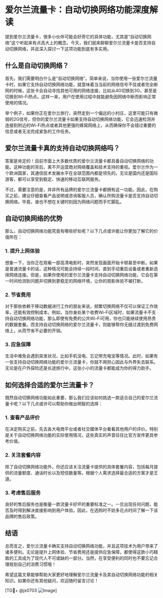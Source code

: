 # 爱尔兰流量卡：自动切换网络功能深度解读

提到爱尔兰流量卡，很多小伙伴可能会好奇它的具体功能，尤其是“自动切换网络”这个听起来有点高大上的概念。今天，我们就来聊聊爱尔兰流量卡是否支持自动切换网络，并且深入探讨一下这项功能到底有多实用。

## 什么是自动切换网络？

首先，我们需要明白什么是“自动切换网络”。简单来说，当你使用一张爱尔兰流量卡时，如果它支持自动切换网络功能，就意味着当当前的网络信号不佳或者完全断网的时候，这张卡会自动寻找其他可用的网络连接，比如从4G切换到3G，甚至是切换到Wi-Fi热点。这样一来，用户在使用过程中就能避免因网络中断而影响正常使用的情况。

举个例子，如果你正在爱尔兰旅行，突然走到一个偏远的小村庄，这里可能只有微弱的2G信号，但你的爱尔兰流量卡如果支持自动切换网络功能，它会迅速检测并连接到附近的Wi-Fi热点或者其他更强的蜂窝网络上，从而确保你不会错过重要的信息或者无法完成紧急的工作任务。

## 爱尔兰流量卡真的支持自动切换网络吗？

答案是肯定的！目前市面上大多数优质的爱尔兰流量卡都具备自动切换网络的功能。这种功能的背后，离不开运营商对网络覆盖和技术支持的重视。爱尔兰作为一个欧洲国家，其通信技术发展水平在全球范围内都是领先的。无论是国内还是国际游客，都可以享受到稳定、快速的移动互联网服务。

不过，需要注意的是，并非所有品牌的爱尔兰流量卡都拥有这一功能。因此，在购买之前，建议仔细查看产品说明或咨询客服人员，确认所购流量卡是否支持自动切换网络。毕竟，谁也不想在关键时刻因为网络问题而手忙脚乱。

## 自动切换网络的优势

那么，自动切换网络功能究竟有哪些好处呢？以下几点或许能让你更加了解它的价值所在：

### 1. 提升上网体验
想象一下，当你正在观看一部高清电影时，突然发现画面开始卡顿甚至中断。如果是普通流量卡的话，这种情况可能会持续一段时间，直到手动重启设备或者重新选择网络连接。但是，如果你使用的爱尔兰流量卡支持自动切换网络功能，它会在第一时间检测到问题并切换到更稳定的网络环境，让你的观影体验不被打断。

### 2. 节省费用
对于那些依赖于移动数据进行工作的朋友来说，频繁切换网络不仅可以保证工作效率，还能有效控制成本。例如，当你身处某个收费Wi-Fi区域时，如果流量卡不支持自动切换网络功能，那么即使有免费的公共Wi-Fi可用，你也只能继续使用昂贵的数据套餐。而支持自动切换网络的爱尔兰流量卡，则能够帮你无缝过渡到免费网络上，从而节省不必要的开销。

### 3. 应急保障
生活中难免会遇到突发状况，比如手机没电、忘记带充电宝等情况。此时，如果有一张支持自动切换网络功能的爱尔兰流量卡，你就不用担心因此与外界失去联系。无论是在户外探险还是长途旅行中，这张小小的流量卡都能成为你的得力助手。

## 如何选择合适的爱尔兰流量卡？

既然自动切换网络功能如此重要，那么我们应该如何挑选一款适合自己的爱尔兰流量卡呢？以下几点或许可以帮助你做出明智的选择：

### 1. 查看产品评价
在决定购买之前，先去各大电商平台或者社交媒体平台看看其他用户的评价。特别是关于自动切换网络功能的实际使用情况，这些真实的声音往往比官方宣传更具参考价值。

### 2. 关注套餐内容
除了自动切换网络功能外，你还应该关注流量卡提供的具体套餐内容，包括每月提供的流量额度、通话时长以及短信数量等。根据个人需求选择最合适的方案才是王道。

### 3. 考虑售后服务
良好的售后服务也是衡量一款流量卡好坏的重要标准之一。一旦出现任何问题，能否及时得到解决直接影响到用户体验。因此，在选购时不妨多花点时间了解一下该品牌的售后政策。

## 结语

总而言之，爱尔兰流量卡确实支持自动切换网络功能，并且这项技术为用户带来了诸多便利。无论是提升上网体验、节省费用还是提供应急保障，都使得这款小巧精致的工具成为了现代人不可或缺的一部分。当然，在享受便利的同时也不要忘记合理规划自己的消费习惯哦！

希望这篇文章能够帮助大家更好地理解爱尔兰流量卡及其自动切换网络功能的相关知识。如果你还有其他疑问，欢迎随时留言讨论！

[TG💪+ @jx0703 ![Image](https://github.com/user-attachments/assets/dbca1d08-cadb-493c-b0ec-ad6f7a83f270)]